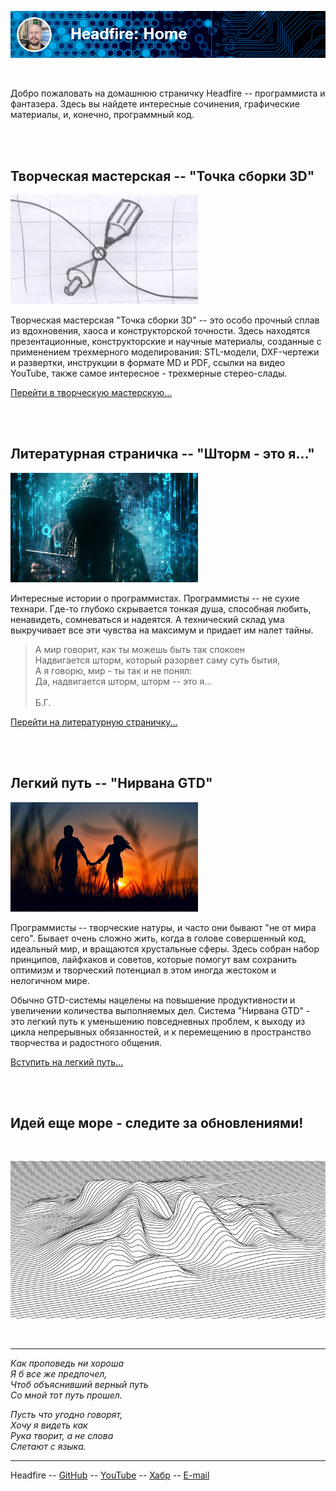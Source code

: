 
![Headfire - Home](assets/header_home.png)

<br>

Добро пожаловать на домашнюю страничку Headfire -- программиста и фантазера. Здесь вы найдете
интересные сочинения, графические материалы, и, конечно, программный код.

<br>
<br>

## Творческая мастерская -- "Точка сборки 3D"

![Headfire - Точка сборки 3D](assets/icon_point.png)

Творческая мастерская "Точка сборки 3D" -- это особо прочный сплав из вдохновения, хаоса и конструкторской точности.
Здесь находятся презентационные, конструкторские и научные материалы, созданные с применением трехмерного моделирования: STL-модели, 
DXF-чертежи и развертки, инструкции в формате MD и PDF, ссылки на видео YouTube, также самое интересное - трехмерные стерео-слады.

[Перейти в творческую мастерскую...](point/index.html)

<br>
<br>

## Литературная страничка -- "Шторм - это я..."

![Проза и стихи](assets/icon_storm.png)

Интересные истории о программистах. Программисты -- не сухие технари. Где-то глубоко скрывается тонкая душа,
способная любить, ненавидеть, сомневаться и надеятся. А технический склад ума выкручивает все эти чувства 
на максимум и придает им налет тайны.

>А мир говорит, как ты можешь быть так спокоен<br>
>Надвигается шторм, который разорвет саму суть бытия,<br>
>А я говорю, мир - ты так и не понял:<br>
>Да, надвигается шторм, шторм -- это я...<br>
><br>
>Б.Г.

[Перейти на литературную страничку...](storm/index.html)

<br>
<br>

## Легкий путь -- "Нирвана GTD"

![Headfire - Нирвана GTD](assets/icon_nirvana.png)

Программисты -- творческие натуры, и часто они бывают "не от мира сего". Бывает очень сложно жить,
когда в голове совершенный код, идеальный мир, и вращаются хрустальные сферы. 
Здесь собран набор принципов, лайфхаков и советов, которые помогут вам сохранить оптимизм и 
творческий потенциал в этом иногда жестоком и нелогичном мире.

Обычно GTD-системы нацелены на повышение продуктивности и увеличении количества выполняемых дел.
Система "Нирвана GTD" - это легкий путь к уменьшению повседневных проблем, к выходу из цикла непрерывных обязанностей,
и к перемещению в пространство творчества и радостного общения.

[Вступить на легкий путь...](nirvana/index.html)

<br>
<br>

## Идей еще море - следите за обновлениями!

<br>

![Море идей](assets/func.png)

<br>

--- 

*Как проповедь ни хороша*  
*Я б все же предпочел,*  
*Чтоб объяснивший верный путь*  
*Со мной тот путь прошел.*  

*Пусть что угодно говорят,*  
*Хочу я видеть как*  
*Рука творит, а не слова*  
*Слетают с языка.*


---

Headfire --
[GitHub](https://github.com/headfire) --
[YouTube](https://www.youtube.com/channel/UCM4ZKGjRaWpOrHx_RuSHyig) --
[Хабр](https://habr.com/ru/users/headfire/posts/) --
[E-mail](mailto:headfire@yandex.ru)






